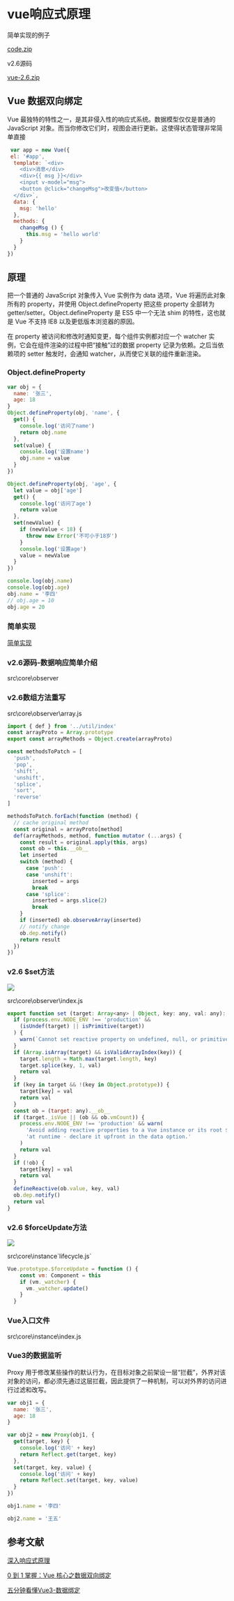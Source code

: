 # vue响应式原理
简单实现的例子

[code.zip](/code.zip)

v2.6源码

[vue-2.6.zip](/vue-2.6.zip)


## Vue 数据双向绑定

Vue 最独特的特性之一，是其非侵入性的响应式系统。数据模型仅仅是普通的 JavaScript 对象。而当你修改它们时，视图会进行更新。这使得状态管理非常简单直接





```javascript
 var app = new Vue({
 el: '#app',
  template: `<div>
    <div>消息</div>
    <div>{{ msg }}</div>
    <input v-model="msg">
    <button @click="changeMsg">改变值</button>
  </div>`,
  data: {
    msg: 'hello'
  },
  methods: {
    changeMsg () {
      this.msg = 'hello world'
    }
  }
})

```

## 原理

把一个普通的 JavaScript 对象传入 Vue 实例作为 data 选项，Vue 将遍历此对象所有的 property，并使用 Object.defineProperty 把这些 property 全部转为 getter/setter。Object.defineProperty 是 ES5 中一个无法 shim 的特性，这也就是 Vue 不支持 IE8 以及更低版本浏览器的原因。

在 property 被访问和修改时通知变更，每个组件实例都对应一个 watcher 实例，它会在组件渲染的过程中把“接触”过的数据 property 记录为依赖。之后当依赖项的 setter 触发时，会通知 watcher，从而使它关联的组件重新渲染。

### Object.defineProperty

```javascript
var obj = {
  name: '张三',
  age: 18
}
Object.defineProperty(obj, 'name', {
  get() {
    console.log('访问了name')
    return obj.name
  },
  set(value) {
    console.log('设置name')
    obj.name = value
  }
})

Object.defineProperty(obj, 'age', {
  let value = obj['age']
  get() {
    console.log('访问了age')
    return value
  },
  set(newValue) {
    if (newValue < 18) {
      throw new Error('不可小于18岁')
    }
    console.log('设置age')
    value = newValue
  }
})

console.log(obj.name)
console.log(obj.age)
obj.name = '李四'
// obj.age = 10
obj.age = 20

```

### 简单实现


[简单实现](https://thoughts.aliyun.com/share/616e22c6fb3343001a2f685b#title=vue响应式原理)


### v2.6源码-数据响应简单介绍

src\core\observer


### v2.6数组方法重写

src\core\observer\array.js

```javascript
import { def } from '../util/index'
const arrayProto = Array.prototype
export const arrayMethods = Object.create(arrayProto)

const methodsToPatch = [
  'push',
  'pop',
  'shift',
  'unshift',
  'splice',
  'sort',
  'reverse'
]

methodsToPatch.forEach(function (method) {
  // cache original method
  const original = arrayProto[method]
  def(arrayMethods, method, function mutator (...args) {
    const result = original.apply(this, args)
    const ob = this.__ob__
    let inserted
    switch (method) {
      case 'push':
      case 'unshift':
        inserted = args
        break
      case 'splice':
        inserted = args.slice(2)
        break
    }
    if (inserted) ob.observeArray(inserted)
    // notify change
    ob.dep.notify()
    return result
  })
})

```

### v2.6 $set方法

![](/images/auto/vue响应式原理/image1.png)

src\core\observer\index.js

```javascript
export function set (target: Array<any> | Object, key: any, val: any): any {
  if (process.env.NODE_ENV !== 'production' &&
    (isUndef(target) || isPrimitive(target))
  ) {
    warn(`Cannot set reactive property on undefined, null, or primitive value: ${(target: any)}`)
  }
  if (Array.isArray(target) && isValidArrayIndex(key)) {
    target.length = Math.max(target.length, key)
    target.splice(key, 1, val)
    return val
  }
  if (key in target && !(key in Object.prototype)) {
    target[key] = val
    return val
  }
  const ob = (target: any).__ob__
  if (target._isVue || (ob && ob.vmCount)) {
    process.env.NODE_ENV !== 'production' && warn(
      'Avoid adding reactive properties to a Vue instance or its root $data ' +
      'at runtime - declare it upfront in the data option.'
    )
    return val
  }
  if (!ob) {
    target[key] = val
    return val
  }
  defineReactive(ob.value, key, val)
  ob.dep.notify()
  return val
}

```

### v2.6 $forceUpdate方法

![](/images/auto/vue响应式原理/image2.png)

src\core\instance\`lifecycle.js`

```javascript
Vue.prototype.$forceUpdate = function () {
    const vm: Component = this
    if (vm._watcher) {
      vm._watcher.update()
    }
  }

```

### Vue入口文件

src\core\instance\index.js

### Vue3的数据监听

Proxy 用于修改某些操作的默认行为，在目标对象之前架设一层“拦截”，外界对该对象的访问，都必须先通过这层拦截，因此提供了一种机制，可以对外界的访问进行过滤和改写。

```javascript
var obj1 = {
  name: '张三',
  age: 18
}

var obj2 = new Proxy(obj1, {
  get(target, key) {
    console.log('访问' + key)
    return Reflect.get(target, key)
  },
  set(target, key, value) {
    console.log('访问' + key)
    return Reflect.set(target, key, value)
  }
})

obj1.name = '李四'

obj2.name = '王五'

```

## 参考文献

[深入响应式原理](https://cn.vuejs.org/v2/guide/reactivity.html)

[0 到 1 掌握：Vue 核心之数据双向绑定](https://juejin.cn/post/6844903903822086151)

[五分钟看懂Vue3-数据绑定](https://juejin.cn/post/6844903960046731277)




